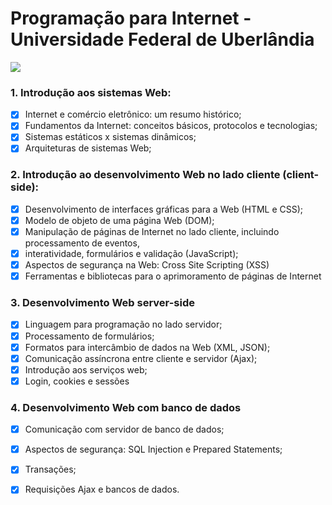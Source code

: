 # Programação para Internet - Universidade Federal de Uberlândia<br>

![](https://api.visitorbadge.io/api/VisitorHit?user=OtavioMaltaf&repo=PPI&countColor=%237B1E7A) <br>
### 1. Introdução aos sistemas Web:<br>
- [x] Internet e comércio eletrônico: um resumo histórico;<br>
- [x] Fundamentos da Internet: conceitos básicos, protocolos e tecnologias;<br>
- [x] Sistemas estáticos x sistemas dinâmicos;<br>
- [x] Arquiteturas de sistemas Web;<br>
### 2. Introdução ao desenvolvimento Web no lado cliente (client-side):<br>
- [x] Desenvolvimento de interfaces gráficas para a Web (HTML e CSS);<br>
- [x] Modelo de objeto de uma página Web (DOM);<br>
- [x] Manipulação de páginas de Internet no lado cliente, incluindo processamento de eventos,<br>
- [x] interatividade, formulários e validação (JavaScript);<br>
- [x] Aspectos de segurança na Web: Cross Site Scripting (XSS)<br>
- [x] Ferramentas e bibliotecas para o aprimoramento de páginas de Internet<br>
### 3. Desenvolvimento Web server-side<br>
- [x] Linguagem para programação no lado servidor;<br>
- [x] Processamento de formulários;<br>
- [x] Formatos para intercâmbio de dados na Web (XML, JSON);<br>
- [x] Comunicação assíncrona entre cliente e servidor (Ajax);<br>
- [x] Introdução aos serviços web;<br>
- [x] Login, cookies e sessões<br>
### 4. Desenvolvimento Web com banco de dados<br>
- [x] Comunicação com servidor de banco de dados;<br>
- [x] Aspectos de segurança: SQL Injection e Prepared Statements;<br>
- [x] Transações;<br>
- [x] Requisições Ajax e bancos de dados.<br>
 
